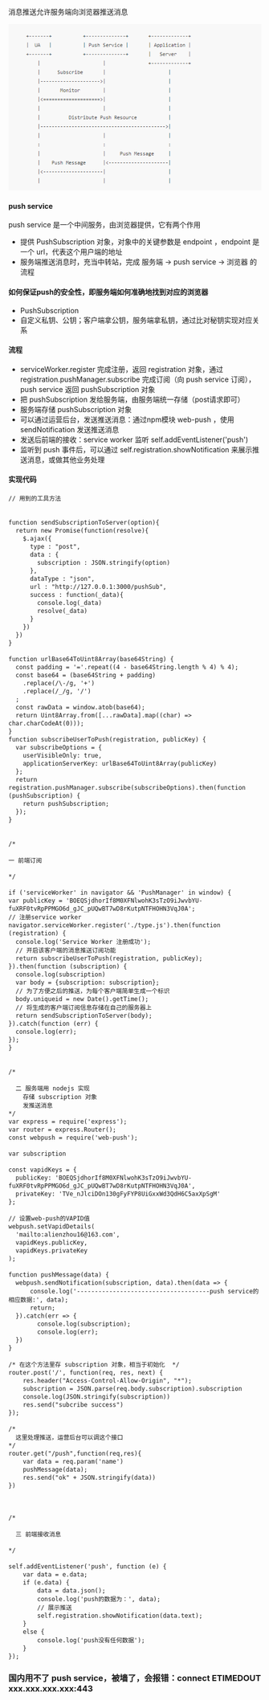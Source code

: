 消息推送允许服务端向浏览器推送消息

<img src="https://github.com/HanLess/pwa-analysis/blob/master/imgs/pushFlow.png" />

#### push service

push service 是一个中间服务，由浏览器提供，它有两个作用

<ul>
  <li>提供 PushSubscription 对象，对象中的关键参数是 endpoint ，endpoint 是一个 url，代表这个用户端的地址</li>
  <li>服务端推送消息时，充当中转站，完成 服务端 -> push service -> 浏览器 的流程 </li> 
</ul>

#### 如何保证push的安全性，即服务端如何准确地找到对应的浏览器

<ul>
  <li>PushSubscription</li>
  <li>自定义私钥、公钥；客户端拿公钥，服务端拿私钥，通过比对秘钥实现对应关系</li> 
</ul>

#### 流程

<ul>
  <li>
    serviceWorker.register 完成注册，返回 registration 对象，通过 registration.pushManager.subscribe 完成订阅（向 push service 订阅），push service 返回 pushSubscription 对象
  </li>
  <li>把 pushSubscription 发给服务端，由服务端统一存储（post请求即可）</li>
  <li>服务端存储 pushSubscription 对象</li>
  <li>可以通过运营后台，发送推送消息：通过npm模块 web-push ，使用 sendNotification 发送推送消息</li>
  <li>发送后前端的接收：service worker 监听 self.addEventListener('push')</li>
  <li>监听到 push 事件后，可以通过 self.registration.showNotification 来展示推送消息，或做其他业务处理</li>
</ul>

#### 实现代码

```
// 用到的工具方法


function sendSubscriptionToServer(option){
  return new Promise(function(resolve){
    $.ajax({
      type : "post",
      data : {
        subscription : JSON.stringify(option)
      },
      dataType : "json",
      url : "http://127.0.0.1:3000/pushSub",
      success : function(_data){
        console.log(_data)
        resolve(_data)
      }
    })
  })
}

function urlBase64ToUint8Array(base64String) {
  const padding = '='.repeat((4 - base64String.length % 4) % 4);
  const base64 = (base64String + padding)
    .replace(/\-/g, '+')
    .replace(/_/g, '/')
  ;
  const rawData = window.atob(base64);
  return Uint8Array.from([...rawData].map((char) => char.charCodeAt(0)));
}
function subscribeUserToPush(registration, publicKey) {
  var subscribeOptions = {
    userVisibleOnly: true,
    applicationServerKey: urlBase64ToUint8Array(publicKey)
  }; 
  return registration.pushManager.subscribe(subscribeOptions).then(function (pushSubscription) {
    return pushSubscription;
  });
}


/* 

一 前端订阅 

*/

if ('serviceWorker' in navigator && 'PushManager' in window) {
var publicKey = 'BOEQSjdhorIf8M0XFNlwohK3sTzO9iJwvbYU-fuXRF0tvRpPPMGO6d_gJC_pUQwBT7wD8rKutpNTFHOHN3VqJ0A';
// 注册service worker
navigator.serviceWorker.register('./type.js').then(function (registration) {
  console.log('Service Worker 注册成功');
  // 开启该客户端的消息推送订阅功能
  return subscribeUserToPush(registration, publicKey);
}).then(function (subscription) {
  console.log(subscription)
  var body = {subscription: subscription};
  // 为了方便之后的推送，为每个客户端简单生成一个标识
  body.uniqueid = new Date().getTime();
  // 将生成的客户端订阅信息存储在自己的服务器上
  return sendSubscriptionToServer(body);
}).catch(function (err) {
  console.log(err);
});
}
  
  
/*

  二 服务端用 nodejs 实现
    存储 subscription 对象
    发推送消息
*/
var express = require('express');
var router = express.Router();
const webpush = require('web-push');

var subscription 

const vapidKeys = {
  publicKey: 'BOEQSjdhorIf8M0XFNlwohK3sTzO9iJwvbYU-fuXRF0tvRpPPMGO6d_gJC_pUQwBT7wD8rKutpNTFHOHN3VqJ0A',
  privateKey: 'TVe_nJlciDOn130gFyFYP8UiGxxWd3QdH6C5axXpSgM'
};

// 设置web-push的VAPID值
webpush.setVapidDetails(
  'mailto:alienzhou16@163.com',
  vapidKeys.publicKey,
  vapidKeys.privateKey
);

function pushMessage(data) {
  webpush.sendNotification(subscription, data).then(data => {
      console.log('-------------------------------------push service的相应数据:', data);
      return;
  }).catch(err => {
        console.log(subscription);
        console.log(err);
  })
}

/* 在这个方法里存 subscription 对象，相当于初始化  */
router.post('/', function(req, res, next) {
    res.header("Access-Control-Allow-Origin", "*");
    subscription = JSON.parse(req.body.subscription).subscription
    console.log(JSON.stringify(subscription))
    res.send("subcribe success")
});

/*
  这里处理推送，运营后台可以调这个接口
*/
router.get("/push",function(req,res){
    var data = req.param('name')
    pushMessage(data);
    res.send("ok" + JSON.stringify(data))
})



/*

  三 前端接收消息

*/

self.addEventListener('push', function (e) {
    var data = e.data;
    if (e.data) {
        data = data.json();
        console.log('push的数据为：', data);
        // 展示推送
        self.registration.showNotification(data.text);        
    } 
    else {
        console.log('push没有任何数据');
    }
});
```

### 国内用不了 push service，被墙了，会报错：connect ETIMEDOUT xxx.xxx.xxx.xxx:443 




